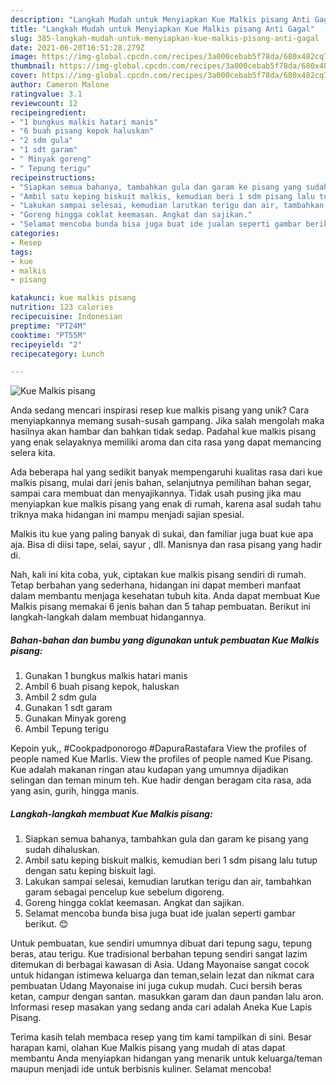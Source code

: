 ```yaml
---
description: "Langkah Mudah untuk Menyiapkan Kue Malkis pisang Anti Gagal"
title: "Langkah Mudah untuk Menyiapkan Kue Malkis pisang Anti Gagal"
slug: 385-langkah-mudah-untuk-menyiapkan-kue-malkis-pisang-anti-gagal
date: 2021-06-20T16:51:28.279Z
image: https://img-global.cpcdn.com/recipes/3a000cebab5f78da/680x482cq70/kue-malkis-pisang-foto-resep-utama.jpg
thumbnail: https://img-global.cpcdn.com/recipes/3a000cebab5f78da/680x482cq70/kue-malkis-pisang-foto-resep-utama.jpg
cover: https://img-global.cpcdn.com/recipes/3a000cebab5f78da/680x482cq70/kue-malkis-pisang-foto-resep-utama.jpg
author: Cameron Malone
ratingvalue: 3.1
reviewcount: 12
recipeingredient:
- "1 bungkus malkis hatari manis"
- "6 buah pisang kepok haluskan"
- "2 sdm gula"
- "1 sdt garam"
- " Minyak goreng"
- " Tepung terigu"
recipeinstructions:
- "Siapkan semua bahanya, tambahkan gula dan garam ke pisang yang sudah dihaluskan."
- "Ambil satu keping biskuit malkis, kemudian beri 1 sdm pisang lalu tutup dengan satu keping biskuit lagi."
- "Lakukan sampai selesai, kemudian larutkan terigu dan air, tambahkan garam sebagai pencelup kue sebelum digoreng."
- "Goreng hingga coklat keemasan. Angkat dan sajikan."
- "Selamat mencoba bunda bisa juga buat ide jualan seperti gambar berikut. 😊"
categories:
- Resep
tags:
- kue
- malkis
- pisang

katakunci: kue malkis pisang 
nutrition: 123 calories
recipecuisine: Indonesian
preptime: "PT24M"
cooktime: "PT55M"
recipeyield: "2"
recipecategory: Lunch

---
```



![Kue Malkis pisang](https://img-global.cpcdn.com/recipes/3a000cebab5f78da/680x482cq70/kue-malkis-pisang-foto-resep-utama.jpg)

Anda sedang mencari inspirasi resep kue malkis pisang yang unik? Cara menyiapkannya memang susah-susah gampang. Jika salah mengolah maka hasilnya akan hambar dan bahkan tidak sedap. Padahal kue malkis pisang yang enak selayaknya memiliki aroma dan cita rasa yang dapat memancing selera kita.

Ada beberapa hal yang sedikit banyak mempengaruhi kualitas rasa dari kue malkis pisang, mulai dari jenis bahan, selanjutnya pemilihan bahan segar, sampai cara membuat dan menyajikannya. Tidak usah pusing jika mau menyiapkan kue malkis pisang yang enak di rumah, karena asal sudah tahu triknya maka hidangan ini mampu menjadi sajian spesial.

Malkis itu kue yang paling banyak di sukai, dan familiar juga buat kue apa aja. Bisa di diisi tape, selai, sayur , dll. Manisnya dan rasa pisang yang hadir di.


Nah, kali ini kita coba, yuk, ciptakan kue malkis pisang sendiri di rumah. Tetap berbahan yang sederhana, hidangan ini dapat memberi manfaat dalam membantu menjaga kesehatan tubuh kita. Anda dapat membuat Kue Malkis pisang memakai 6 jenis bahan dan 5 tahap pembuatan. Berikut ini langkah-langkah dalam membuat hidangannya.

<!--inarticleads1-->

##### Bahan-bahan dan bumbu yang digunakan untuk pembuatan Kue Malkis pisang:

1. Gunakan 1 bungkus malkis hatari manis
1. Ambil 6 buah pisang kepok, haluskan
1. Ambil 2 sdm gula
1. Gunakan 1 sdt garam
1. Gunakan  Minyak goreng
1. Ambil  Tepung terigu


Kepoin yuk,, #Cookpadponorogo #DapuraRastafara View the profiles of people named Kue Marlis. View the profiles of people named Kue Pisang. Kue adalah makanan ringan atau kudapan yang umumnya dijadikan selingan dan teman minum teh. Kue hadir dengan beragam cita rasa, ada yang asin, gurih, hingga manis. 

<!--inarticleads2-->

##### Langkah-langkah membuat Kue Malkis pisang:

1. Siapkan semua bahanya, tambahkan gula dan garam ke pisang yang sudah dihaluskan.
1. Ambil satu keping biskuit malkis, kemudian beri 1 sdm pisang lalu tutup dengan satu keping biskuit lagi.
1. Lakukan sampai selesai, kemudian larutkan terigu dan air, tambahkan garam sebagai pencelup kue sebelum digoreng.
1. Goreng hingga coklat keemasan. Angkat dan sajikan.
1. Selamat mencoba bunda bisa juga buat ide jualan seperti gambar berikut. 😊


Untuk pembuatan, kue sendiri umumnya dibuat dari tepung sagu, tepung beras, atau terigu. Kue tradisional berbahan tepung sendiri sangat lazim ditemukan di berbagai kawasan di Asia. Udang Mayonaise sangat cocok untuk hidangan istimewa keluarga dan teman,selain lezat dan nikmat cara pembuatan Udang Mayonaise ini juga cukup mudah. Cuci bersih beras ketan, campur dengan santan. masukkan garam dan daun pandan lalu aron. Informasi resep masakan yang sedang anda cari adalah Aneka Kue Lapis Pisang. 

Terima kasih telah membaca resep yang tim kami tampilkan di sini. Besar harapan kami, olahan Kue Malkis pisang yang mudah di atas dapat membantu Anda menyiapkan hidangan yang menarik untuk keluarga/teman maupun menjadi ide untuk berbisnis kuliner. Selamat mencoba!
